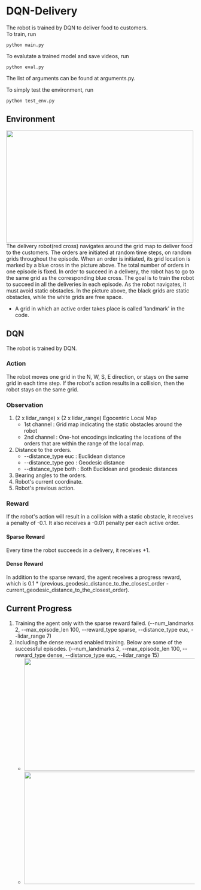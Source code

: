 # DQN-Delivery
The robot is trained by DQN to deliver food to customers.  
To train, run
```
python main.py
```
To evalutate a trained model and save videos, run
```
python eval.py
```
The list of arguments can be found at arguments.py.

To simply test the environment, run
```
python test_env.py
```
## Environment
<img src="https://user-images.githubusercontent.com/86182918/124696488-25bca680-df20-11eb-82c4-00452757d20c.gif" width="500" height="300">
   The delivery robot(red cross) navigates around the grid map to deliver food to the customers. The orders are initiated at random time steps, on random grids throughout the episode. When an order is initiated, its grid location is marked by a blue cross in the picture above. The total number of orders in one episode is fixed. In order to succeed in a delivery, the robot has to go to the same grid as the corresponding blue cross. The goal is to train the robot to succeed in all the deliveries in each episode. As the robot navigates, it must avoid static obstacles. In the picture above, the black grids are static obstacles, while the white grids are free space.
   
   - A grid in which an active order takes place is called 'landmark' in the code.

## DQN
The robot is trained by DQN.
### Action
The robot moves one grid in the N, W, S, E direction, or stays on the same grid in each time step.
If the robot's action results in a collision, then the robot stays on the same grid.
### Observation
1. (2 x lidar_range) x (2 x lidar_range) Egocentric Local Map
   - 1st channel : Grid map indicating the static obstacles around the robot
   - 2nd channel : One-hot encodings indicating the locations of the orders that are within the range of the local map.
2. Distance to the orders.
   - --distance_type euc : Euclidean distance
   - --distance_type geo : Geodesic distance
   - --distance_type both : Both Euclidean and geodesic distances
3. Bearing angles to the orders.
4. Robot's current coordinate.
5. Robot's previous action.
### Reward
If the robot's action will result in a collision with a static obstacle, it receives a penalty of -0.1. It also receives a -0.01 penalty per each active order.
#### Sparse Reward
Every time the robot succeeds in a delivery, it receives +1.
#### Dense Reward
In addition to the sparse reward, the agent receives a progress reward, which is 0.1 * (previous_geodesic_distance_to_the_closest_order - current_geodesic_distance_to_the_closest_order).
## Current Progress
1. Training the agent only with the sparse reward failed. (--num_landmarks 2, --max_episode_len 100, --reward_type sparse, --distance_type euc, --lidar_range 7)
2. Including the dense reward enabled training. Below are some of the successful episodes. (--num_landmarks 2, --max_episode_len 100, --reward_type dense, --distance_type euc, --lidar_range 15)
   - <img src="https://user-images.githubusercontent.com/86182918/126624153-4bedebe1-b127-428f-9a8e-0781c5941538.gif" width="500" height="300">
   - <img src="https://user-images.githubusercontent.com/86182918/126624234-ce5ebb38-3268-4a4a-9177-defdeec6f428.gif" width="500" height="300">
